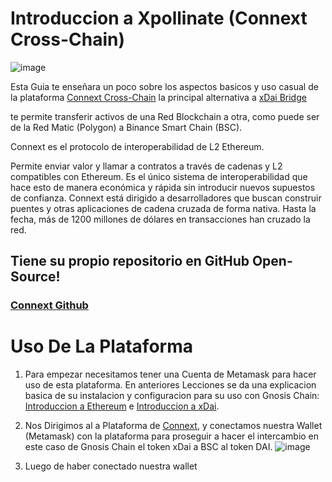 # Introduccion a Xpollinate (Connext Cross-Chain)
![image](https://user-images.githubusercontent.com/103521166/165126092-57f72206-5f4d-44e1-92a7-4c8bda8c049d.png)


Esta Guia te enseñara un poco sobre los aspectos basicos y uso casual de la plataforma [Connext Cross-Chain](https://bridge.connext.network/) la principal alternativa a [xDai Bridge](https://omni.xdaichain.com/)

te permite transferir activos de una Red Blockchain a otra, como puede ser de la Red Matic (Polygon) a Binance Smart Chain (BSC).

Connext es el protocolo de interoperabilidad de L2 Ethereum.

Permite enviar valor y llamar a contratos a través de cadenas y L2 compatibles con Ethereum. Es el único sistema de interoperabilidad que hace esto de manera económica y rápida sin introducir nuevos supuestos de confianza. Connext está dirigido a desarrolladores que buscan construir puentes y otras aplicaciones de cadena cruzada de forma nativa. Hasta la fecha, más de 1200 millones de dólares en transacciones han cruzado la red.

## Tiene su propio repositorio en GitHub Open-Source! 
### [Connext Github](https://github.com/CoinHippo-Labs/connext-bridge)
# Uso De La Plataforma
1. Para empezar necesitamos tener una Cuenta de Metamask para hacer uso de esta plataforma. En anteriores Lecciones se da una explicacion basica de su instalacion y configuracion para su uso con Gnosis Chain: [Introduccion a Ethereum](https://github.com/BlockDevsUnited/l-earn/blob/master/Lessons/Espa%C3%B1ol/Aprende_y_Gana/CryptoCurrencies/Ethereum/LCE1:Introduccion_a_Ethereum.md#Usando-Metamask) e [Introduccion a xDai](https://github.com/BlockDevsUnited/l-earn/blob/master/Lessons/Espa%C3%B1ol/Aprende_y_Gana/CryptoCurrencies/Ethereum/xDaiChain/LCEX1:Introduccion_a_xDaiChain.md#Usando-Metamask).

2. Nos Dirigimos al a Plataforma de [Connext](https://bridge.connext.network/), y conectamos nuestra Wallet (Metamask) con la plataforma para proseguir a hacer el intercambio en este caso de Gnosis Chain el token xDai a BSC al token DAI.
![image](https://user-images.githubusercontent.com/103521166/165129006-ba0e7444-5c99-4ca0-a9de-0b8137ec2029.png)
3. Luego de haber conectado nuestra wallet
